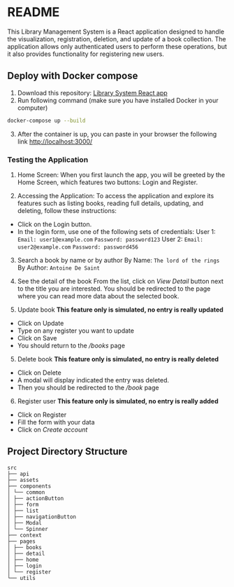 # README

This Library Management System is a React application designed to handle the visualization, registration, deletion, and update of a book collection. The application allows only authenticated users to perform these operations, but it also provides functionality for registering new users.

## Deploy with Docker compose

1. Download this repository: [Library System React app](https://github.com/luisSilvaEs/library-management-system)
2. Run following command (make sure you have installed Docker in your computer)

```bash
docker-compose up --build
```

3. After the container is up, you can paste in your browser the following link [http://localhost:3000/](http://localhost:3000/)

### Testing the Application

1. Home Screen:
   When you first launch the app, you will be greeted by the Home Screen, which features two buttons: Login and Register.

2. Accessing the Application:
   To access the application and explore its features such as listing books, reading full details, updating, and deleting, follow these instructions:

- Click on the Login button.
- In the login form, use one of the following sets of credentials:
  User 1:
  `Email: user1@example.com`
  `Password: password123`
  User 2:
  `Email: user2@example.com`
  `Password: password456`

3. Search a book by name or by author
   By Name:
   `The lord of the rings`
   By Author:
   `Antoine De Saint`

4. See the detail of the book
   From the list, click on _View Detail_ button next to the title you are interested. You should be redirected to the page where you can read more data about the selected book.

5. Update book
   **This feature only is simulated, no entry is really updated**

- Click on Update
- Type on any register you want to update
- Click on Save
- You should return to the _/books_ page

5. Delete book
   **This feature only is simulated, no entry is really deleted**

- Click on Delete
- A modal will display indicated the entry was deleted.
- Then you should be redirected to the _/book_ page

6. Register user
   **This feature only is simulated, no entry is really added**

- Click on Register
- Fill the form with your data
- Click on _Create account_

## Project Directory Structure

```
src
├── api
├── assets
├── components
│ └── common
│ ├── actionButton
│ ├── form
│ ├── list
│ ├── navigationButton
│ ├── Modal
│ └── Spinner
├── context
├── pages
│ ├── books
│ ├── detail
│ ├── home
│ ├── login
│ └── register
└── utils
```
